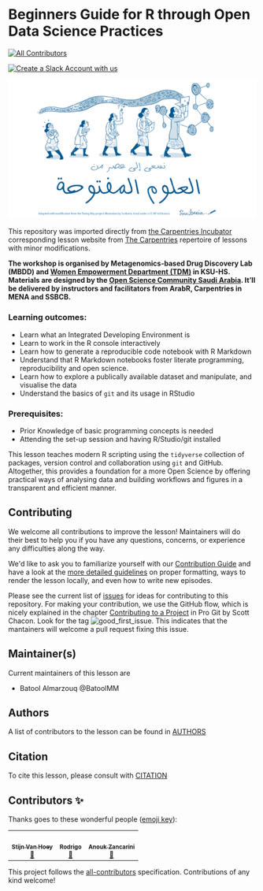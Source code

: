 # Beginners Guide for R through Open Data Science Practices


<!-- ALL-CONTRIBUTORS-BADGE:START - Do not remove or modify this section -->
[![All Contributors](https://img.shields.io/badge/all_contributors-3-orange.svg?style=flat-square)](#contributors-)
<!-- ALL-CONTRIBUTORS-BADGE:END -->

[![Create a Slack Account with us](https://img.shields.io/badge/Create_Slack_Account-The_Carpentries-071159.svg)](https://swc-slack-invite.herokuapp.com/)

![](/img/OS.png)



This repository was imported directly from [the Carpentries Incubator](https://carpentries-incubator.github.io/open-science-with-r/) corresponding lesson website from [The Carpentries](https://carpentries.org/) repertoire of lessons with minor modifications. 

**The workshop is organised by Metagenomics-based Drug Discovery Lab (MBDD) and [Women Empowerment Department (TDM)](https://www.ksau-hs.edu.sa/English/Vice-Presidency/VPFA/Pages/TDM.aspx) in KSU-HS. Materials are designed by the [Open Science Community Saudi Arabia](https://osc-ksa.com/). It’ll be delivered by instructors and facilitators from ArabR,  Carpentries in MENA and SSBCB.**

### Learning outcomes:

- Learn what an Integrated Developing Environment is
- Learn to work in the R console interactively
- Learn how to generate a reproducible code notebook with R Markdown
- Understand that R Markdown notebooks foster literate programming, reproducibility and open science.
- Learn how to explore a publically available dataset and manipulate, and visualise the data
- Understand the basics of `git` and its usage in RStudio

### Prerequisites:

- Prior Knowledge of basic programming concepts is needed
- Attending the set-up session and having R/Studio/git installed

This lesson teaches modern R scripting using the `tidyverse` collection of packages, version control and collaboration using `git` and GitHub. Altogether, this provides a foundation for a more Open Science by offering practical ways of analysing data and building workflows and figures in a transparent and efficient manner.   

## Contributing

We welcome all contributions to improve the lesson! Maintainers will do their best to help you if you have any
questions, concerns, or experience any difficulties along the way.

We'd like to ask you to familiarize yourself with our [Contribution Guide](CONTRIBUTING.md) and have a look at
the [more detailed guidelines][lesson-example] on proper formatting, ways to render the lesson locally, and even
how to write new episodes.

Please see the current list of [issues](https://github.com/Open-Science-Community-Saudi-Arabia/Beginners-Guide-for-R-through-Open-Data-Science-Practices/issues) for ideas for contributing to this
repository. For making your contribution, we use the GitHub flow, which is
nicely explained in the chapter [Contributing to a Project](http://git-scm.com/book/en/v2/GitHub-Contributing-to-a-Project) in Pro Git
by Scott Chacon.
Look for the tag ![good_first_issue](https://img.shields.io/badge/-good%20first%20issue-gold.svg). This indicates that the mantainers will welcome a pull request fixing this issue.  


## Maintainer(s)

Current maintainers of this lesson are 

* Batool Almarzouq @BatoolMM


## Authors

A list of contributors to the lesson can be found in [AUTHORS](AUTHORS)

## Citation

To cite this lesson, please consult with [CITATION](CITATION)

[lesson-example]: https://carpentries.github.io/lesson-example

## Contributors ✨

Thanks goes to these wonderful people ([emoji key](https://allcontributors.org/docs/en/emoji-key)):

<!-- ALL-CONTRIBUTORS-LIST:START - Do not remove or modify this section -->
<!-- prettier-ignore-start -->
<!-- markdownlint-disable -->
<table>
  <tr>
    <td align="center"><a href="https://github.com/stijnvanhoey"><img src="https://avatars1.githubusercontent.com/u/754862?v=4?s=100" width="100px;" alt=""/><br /><sub><b>Stijn Van Hoey</b></sub></a><br /><a href="https://github.com/carpentries-incubator/open-science-with-r/pulls?q=is%3Apr+reviewed-by%3Astijnvanhoey" title="Reviewed Pull Requests">👀</a></td>
    <td align="center"><a href="https://github.com/rtherezan"><img src="https://avatars.githubusercontent.com/u/60100308?v=4?s=100" width="100px;" alt=""/><br /><sub><b>Rodrigo</b></sub></a><br /><a href="https://github.com/carpentries-incubator/open-science-with-r/pulls?q=is%3Apr+reviewed-by%3Artherezan" title="Reviewed Pull Requests">👀</a></td>
    <td align="center"><a href="https://github.com/azancarini"><img src="https://avatars.githubusercontent.com/u/22880040?v=4?s=100" width="100px;" alt=""/><br /><sub><b>Anouk Zancarini</b></sub></a><br /><a href="https://github.com/carpentries-incubator/open-science-with-r/pulls?q=is%3Apr+reviewed-by%3Aazancarini" title="Reviewed Pull Requests">👀</a></td>
  </tr>
</table>

<!-- markdownlint-restore -->
<!-- prettier-ignore-end -->

<!-- ALL-CONTRIBUTORS-LIST:END -->

This project follows the [all-contributors](https://github.com/all-contributors/all-contributors) specification. Contributions of any kind welcome!
